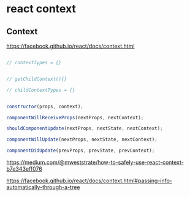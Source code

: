# react context



## Context

https://facebook.github.io/react/docs/context.html

```jsx

// contextTypes = {}


// getChildContext(){}

// childContextTypes = {}


constructor(props, context);

componentWillReceiveProps(nextProps, nextContext);

shouldComponentUpdate(nextProps, nextState, nextContext);

componentWillUpdate(nextProps, nextState, nextContext);

componentDidUpdate(prevProps, prevState, prevContext);


```

https://medium.com/@mweststrate/how-to-safely-use-react-context-b7e343eff076

https://facebook.github.io/react/docs/context.html#passing-info-automatically-through-a-tree




##


##





















